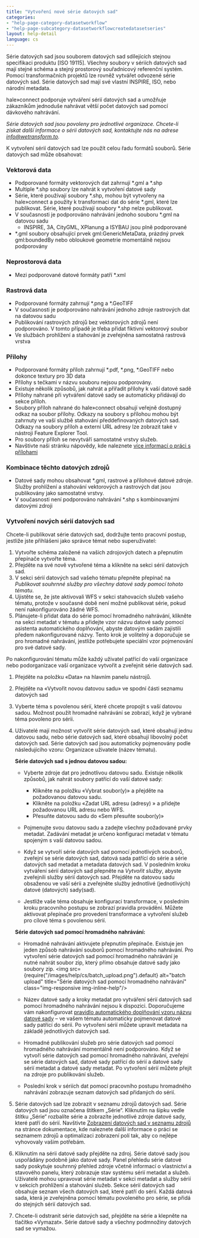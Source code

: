 ```yaml
---
title: "Vytvoření nové série datových sad"
categories:
- "help-page-category-datasetworkflow"
- "help-page-subcategory-datasetworkflowcreatedatasetseries"
layout: help-detail
language: cs
---
```



Série datových sad jsou souborem datových sad sdílejících stejnou specifikaci produktu [ISO 19115]. Všechny soubory v sériích datových sad mají stejné schéma a stejný prostorový souřadnicový referenční systém. Pomocí transformačních projektů lze rovněž vytvářet odvozené série datových sad. Série datových sad mají své vlastní INSPIRE, ISO, nebo národní metadata.

hale»connect podporuje vytváření sérií datových sad a umožňuje zákazníkům jednoduše nahrávat větší počet datových sad pomocí dávkového nahrávání.

*Série datových sad jsou povoleny pro jednotlivé organizace. Chcete-li získat další informace o sérii datových sad, kontaktujte nás na adrese info@wetransform.to.*

K vytvoření sérií datových sad lze použít celou řadu formátů souborů. Série datových sad může obsahovat:

### Vektorová data ###
  * Podporované formáty vektorových dat zahrnují \*.gml a \*.shp
  * Multiple \*.shp soubory lze nahrát k vytvoření datové sady
  * Série, které používají soubory \*.shp, mohou být vytvořeny na hale»connect a použity k transformaci dat do série \*.gml, které lze publikovat. Série, které používají soubory \*.shp nelze publikovat.
  * V současnosti je podporováno nahrávání jednoho souboru \*.gml na datovou sadu
    * INSPIRE, 3A, CityGML, XPlanung a ISYBAU jsou plně podporované
  * \*.gml soubory obsahující prvek gml:GenericMetaData, prázdný prvek gml:boundedBy nebo obloukové geometrie momentálně nejsou podporovány

### Neprostorová data ###
  * Mezi podporované datové formáty patří \*.xml 

### Rastrová data ###
  * Podporované formáty zahrnují \*.png a \*.GeoTIFF
  * V současnosti je podporováno nahrávání jednoho zdroje rastrových dat na datovou sadu
  * Publikování rastrových zdrojů bez vektorových zdrojů není podporováno. V tomto případě je třeba přidat fiktivní vektorový soubor
  * Ve službách prohlížení a stahování je zveřejněna samostatná rastrová vrstva

### Přílohy ###
  * Podporované formáty příloh zahrnují \*.pdf, \*.png, \*.GeoTIFF nebo dokonce textury pro 3D data
  * Přílohy s tečkami v názvu souboru nejsou podporovány.
  * Existuje několik způsobů, jak nahrát a přiřadit přílohy k vaší datové sadě
  * Přílohy nahrané při vytváření datové sady se automaticky přidávají do sekce příloh.
  * Soubory příloh nahrané do hale»connect obsahují veřejně dostupný odkaz na soubor přílohy. Odkazy na soubory s přílohou mohou být zahrnuty ve vaší službě stahování předdefinovaných datových sad. Odkazy na soubory příloh a externí URL adresy lze zobrazit také v nástroji Feature Explorer Tool.
  * Pro soubory příloh se nevytváří samostatné vrstvy služeb.
  * Navštivte naši stránku nápovědy, kde naleznete [více informací o práci s přílohami](../../references/data/2018-03-10-reference-data-files.md)

### Kombinace těchto datových zdrojů ###
  * Datové sady mohou obsahovat \*.gml, rastrové a přílohové datové zdroje. Služby prohlížení a stahování vektorových a rastrových dat jsou publikovány jako samostatné vrstvy.
  * V současnosti není podporováno nahrávání \*.shp s kombinovanými datovými zdroji

### **Vytvoření nových sérií datových sad** ###

Chcete-li publikovat série datových sad, dodržujte tento pracovní postup, jestliže jste přihlášeni jako správce témat nebo superuživatel:

1. Vytvořte schéma založené na vašich zdrojových datech a přepnutím přepínače vytvořte téma.
2. Přejděte na své nově vytvořené téma a klikněte na sekci sérií datových sad.
3. V sekci sérií datových sad vašeho tématu přepněte přepínač na *Publikovat souhrnné služby pro všechny datové sady pomocí tohoto tématu*.
4. Ujistěte se, že jste aktivovali WFS v sekci stahovacích služeb vašeho tématu, protože v současné době není možné publikovat série, pokud není nakonfigurováno žádné WFS.
5. Plánujete-li přidat data do série pomocí hromadného nahrávání, klikněte na sekci metadat v tématu a přidejte vzor názvu datové sady pomocí asistenta automatického doplňování, abyste datovým sadám zajistili předem nakonfigurované názvy. Tento krok je volitelný a doporučuje se pro hromadné nahrávání, jestliže potřebujete speciální vzor pojmenování pro své datové sady.

Po nakonfigurování tématu může každý uživatel patřící do vaší organizace nebo podorganizace vaší organizace vytvořit a zveřejnit série datových sad.

1. Přejděte na položku &laquo;Data&raquo; na hlavním panelu nástrojů.
2. Přejděte na &laquo;Vytvořit novou datovou sadu&raquo; ve spodní části seznamu datových sad
3. Vyberte téma s povolenou sérií, které chcete propojit s vaší datovou sadou. Možnost použít hromadné nahrávání se zobrazí, když je vybrané téma povoleno pro sérii.
4. Uživatelé mají možnost vytvořit série datových sad, které obsahují jednu datovou sadu, nebo série datových sad, které obsahují libovolný počet datových sad. Série datových sad jsou automaticky pojmenovány podle následujícího vzoru: Organizace uživatele (název tématu).

    **Série datových sad s jednou datovou sadou:**  
      * Vyberte zdroje dat pro jednotlivou datovou sadu. Existuje několik způsobů, jak nahrát soubory patřící do vaší datové sady:
        * Klikněte na položku &laquo;Vybrat soubor(y)&raquo; a přejděte na požadovanou datovou sadu.
        * Klikněte na položku &laquo;Zadat URL adresu (adresy) &raquo; a přidejte požadovanou URL adresu nebo WFS.
        * Přesuňte datovou sadu do &laquo;Sem přesuňte soubor(y)&raquo;

      * Pojmenujte svou datovou sadu a zadejte všechny požadované prvky metadat. Zadávání metadat je určeno konfigurací metadat v tématu spojeným s vaší datovou sadou.

      * Když se vytvoří série datových sad pomocí jednotlivých souborů, zveřejní se série datových sad, datová sada patřící do série a série datových sad metadat a metadata datových sad. V posledním kroku vytváření sérií datových sad přepněte na *Vytvořit služby*, abyste zveřejnili služby sérií datových sad. Přejděte na datovou sadu obsaženou ve vaší sérii a zveřejněte služby jednotlivé (jednotlivých) datové (datových) sady(sad).

      * Jestliže vaše téma obsahuje konfiguraci transformace, v posledním kroku pracovního postupu se zobrazí pravidla provádění. Můžete aktivovat přepínače pro provedení transformace a vytvoření služeb pro cílové téma s povolenou sérií.


    **Série datových sad pomocí hromadného nahrávání:**
      * Hromadné nahrávání aktivujete přepnutím přepínače. Existuje jen jeden způsob nahrávání souborů pomocí hromadného nahrávání. Pro vytvoření série datových sad pomocí hromadného nahrávání je nutné nahrát soubor zip, který přímo obsahuje datové sady jako soubory zip. <img src={require("/images/help/cs/batch_upload.png").default} alt="batch upload" title="Série datových sad pomocí hromadného nahrávání" class="img-responsive img-inline-help"/>

      * Název datové sady a kroky metadat pro vytváření sérií datových sad pomocí hromadného nahrávání nejsou k dispozici. Doporučujeme vám nakonfigurovat [pravidlo automatického doplňování vzoru názvu datové sady](../../setup-hc/edit-metadata-config/2015-02-10-theme-edit-metadata.md) – ve vašem tématu automaticky pojmenovat datové sady patřící do sérií. Po vytvoření sérií můžete upravit metadata na základě jednotlivých datových sad.

      * Hromadné publikování služeb pro série datových sad pomocí hromadného nahrávání momentálně není podporováno. Když se vytvoří série datových sad pomocí hromadného nahrávání, zveřejní se série datových sad, datové sady patřící do sérií a datové sady sérií metadat a datové sady metadat. Po vytvoření sérií můžete přejít na zdroje pro publikování služeb.

      * Poslední krok v sériích dat pomocí pracovního postupu hromadného nahrávání zobrazuje seznam datových sad přidaných do sérií.

 5. Série datových sad lze zobrazit v seznamu zdrojů datových sad. Série datových sad jsou označena štítkem „Série“. Kliknutím na šipku vedle štítku „Série“ rozbalíte série a zobrazíte jednotlivé zdroje datové sady, které patří do sérií. Navštivte [Zobrazení datových sad v seznamu zdrojů](../../create-manage-datasets/create-dataset/2015-01-08-viewing-resource-list.md) na stránce dokumentace, kde naleznete další informace o práci se seznamem zdrojů a optimalizaci zobrazení polí tak, aby co nejlépe vyhovovaly vašim potřebám.

6. Kliknutím na sérii datové sady přejděte na zdroj. Série datové sady jsou uspořádány podobně jako datové sady. Panel přehledu série datové sady poskytuje souhrnný přehled zdroje včetně informací o vlastnictví a stavového panelu, který zobrazuje stav systému sérií metadat a služeb. Uživatelé mohou upravovat série metadat v sekci metadat a služby sérií v sekcích prohlížení a stahování služeb. Sekce sérií datových sad obsahuje seznam všech datových sad, které patří do sérií. Každá datová sada, která je zveřejněna pomocí tématu povoleného pro série, se přidá do stejných sérií datových sad.

7. Chcete-li odstranit série datových sad, přejděte na série a klepněte na tlačítko &laquo;Vymazat&raquo;. Série datové sady a všechny podmnožiny datových sad se vymažou.
